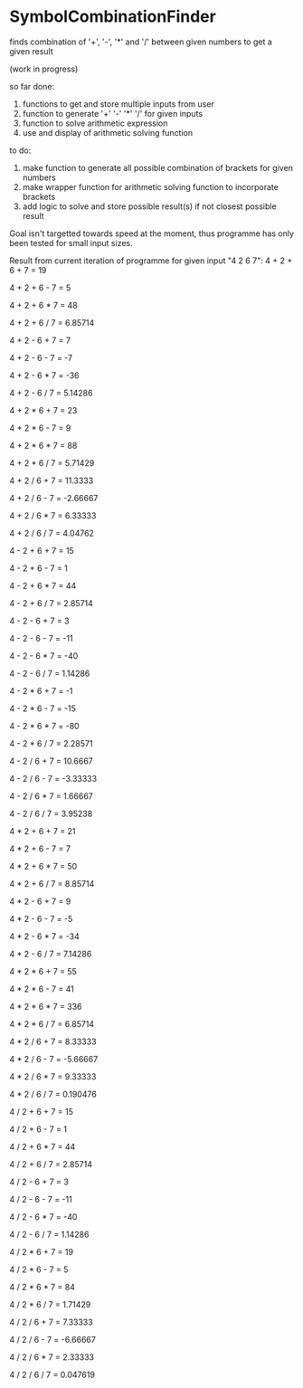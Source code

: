 # SymbolCombinationFinder
finds combination of '+', '-', '*' and '/' between given numbers to get a given result

(work in progress)

so far done:
  1. functions to get and store multiple inputs from user
  2. function to generate '+' '-' '*' '/' for given inputs
  3. function to solve arithmetic expression
  4. use and display of arithmetic solving function
  
  
to do:
  1. make function to generate all possible combination of brackets for given numbers
  2. make wrapper function for arithmetic solving function to incorporate brackets
  3. add logic to solve and store possible result(s) if not closest possible result
  
Goal isn't targetted towards speed at the moment, thus programme has only been tested for small input sizes.

Result from current iteration of programme for given input "4 2 6 7":
4 + 2 + 6 + 7 = 19

4 + 2 + 6 - 7 = 5

4 + 2 + 6 * 7 = 48

4 + 2 + 6 / 7 = 6.85714

4 + 2 - 6 + 7 = 7

4 + 2 - 6 - 7 = -7

4 + 2 - 6 * 7 = -36

4 + 2 - 6 / 7 = 5.14286

4 + 2 * 6 + 7 = 23

4 + 2 * 6 - 7 = 9

4 + 2 * 6 * 7 = 88

4 + 2 * 6 / 7 = 5.71429

4 + 2 / 6 + 7 = 11.3333

4 + 2 / 6 - 7 = -2.66667

4 + 2 / 6 * 7 = 6.33333

4 + 2 / 6 / 7 = 4.04762

4 - 2 + 6 + 7 = 15

4 - 2 + 6 - 7 = 1

4 - 2 + 6 * 7 = 44

4 - 2 + 6 / 7 = 2.85714

4 - 2 - 6 + 7 = 3

4 - 2 - 6 - 7 = -11

4 - 2 - 6 * 7 = -40

4 - 2 - 6 / 7 = 1.14286

4 - 2 * 6 + 7 = -1

4 - 2 * 6 - 7 = -15

4 - 2 * 6 * 7 = -80

4 - 2 * 6 / 7 = 2.28571

4 - 2 / 6 + 7 = 10.6667

4 - 2 / 6 - 7 = -3.33333

4 - 2 / 6 * 7 = 1.66667

4 - 2 / 6 / 7 = 3.95238

4 * 2 + 6 + 7 = 21

4 * 2 + 6 - 7 = 7

4 * 2 + 6 * 7 = 50

4 * 2 + 6 / 7 = 8.85714

4 * 2 - 6 + 7 = 9

4 * 2 - 6 - 7 = -5

4 * 2 - 6 * 7 = -34

4 * 2 - 6 / 7 = 7.14286

4 * 2 * 6 + 7 = 55

4 * 2 * 6 - 7 = 41

4 * 2 * 6 * 7 = 336

4 * 2 * 6 / 7 = 6.85714

4 * 2 / 6 + 7 = 8.33333

4 * 2 / 6 - 7 = -5.66667

4 * 2 / 6 * 7 = 9.33333

4 * 2 / 6 / 7 = 0.190476

4 / 2 + 6 + 7 = 15

4 / 2 + 6 - 7 = 1

4 / 2 + 6 * 7 = 44

4 / 2 + 6 / 7 = 2.85714

4 / 2 - 6 + 7 = 3

4 / 2 - 6 - 7 = -11

4 / 2 - 6 * 7 = -40

4 / 2 - 6 / 7 = 1.14286

4 / 2 * 6 + 7 = 19

4 / 2 * 6 - 7 = 5

4 / 2 * 6 * 7 = 84

4 / 2 * 6 / 7 = 1.71429

4 / 2 / 6 + 7 = 7.33333

4 / 2 / 6 - 7 = -6.66667

4 / 2 / 6 * 7 = 2.33333

4 / 2 / 6 / 7 = 0.047619
